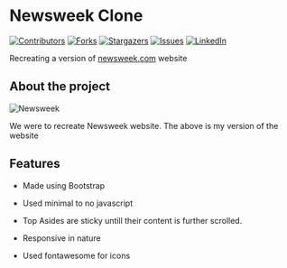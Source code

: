 # Newsweek Clone

[![Contributors][contributors-shield]][contributors-url]
[![Forks][forks-shield]][forks-url]
[![Stargazers][stars-shield]][stars-url]
[![Issues][issues-shield]][issues-url]
[![LinkedIn][linkedin-shield]][linkedin-url]


Recreating a version of [newsweek.com](https://www.newsweek.com/) website

## About the project

![Newsweek](https://i.imgur.com/1HDZpCD.png)

We were to recreate Newsweek website. The above is my version of the website

## Features

* Made using Bootstrap

* Used minimal to no javascript

* Top Asides are sticky untill their content is further scrolled.

* Responsive in nature

* Used fontawesome for icons

<!-- MARKDOWN LINKS & IMAGES -->

[contributors-shield]: https://img.shields.io/github/contributors/moinkhanif/newsweek-clone.svg?style=flat-square
[contributors-url]: https://github.com/moinkhanif/newsweek-clone/graphs/contributors
[forks-shield]: https://img.shields.io/github/forks/moinkhanif/newsweek-clone.svg?style=flat-square
[forks-url]: https://github.com/moinkhanif/newsweek-clone/network/members
[stars-shield]: https://img.shields.io/github/stars/moinkhanif/newsweek-clone.svg?style=flat-square
[stars-url]: https://github.com/moinkhanif/newsweek-clone/stargazers
[issues-shield]: https://img.shields.io/github/issues/moinkhanif/newsweek-clone.svg?style=flat-square
[issues-url]: https://github.com/moinkhanif/newsweek-clone/issues
[linkedin-shield]: https://img.shields.io/badge/-LinkedIn-black.svg?style=flat-square&logo=linkedin&colorB=555
[linkedin-url]: https://linkedin.com/in/moinkhanif
[product-screenshot]: images/screenshot.png
